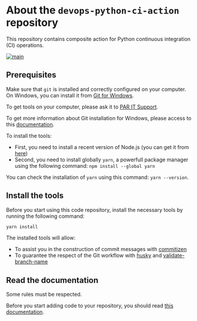 # About the `devops-python-ci-action` repository
This repository contains composite action for Python continuous integration (CI) operations.

[![main](https://github.com/ardian-france/devops-python-ci-action/actions/workflows/main.yml/badge.svg?event=pull_request)](https://github.com/ardian-france/devops-python-ci-action/actions/workflows/main.yml)

## Prerequisites
Make sure that `git` is installed and correctly configured on your computer.
On Windows, you can install it from [Git for Windows](https://gitforwindows.org/).

To get tools on your computer, please ask it to [PAR IT Support](mailto:paritsupport@ardian.com).

To get more information about Git installation for Windows, please access to this [documentation](https://dev.azure.com/ardianfrance/Common/_wiki/wikis/Dev.Wiki/3110/Install-Git-Bash-console?anchor=git-bash-installation).

To install the tools:
- First, you need to install a recent version of Node.js (you can get it from [here](https://nodejs.org/en))
- Second, you need to install globally `yarn`, a powerfull package manager using the following command: `npm install --global yarn`

You can check the installation of `yarn` using this command: `yarn --version`.

## Install the tools
Before you start using this code repository, install the necessary tools by running the following command:

```bash
yarn install
```

The installed tools will allow:
- To assist you in the construction of commit messages with [commitizen](https://github.com/commitizen/cz-cli)
- To guarantee the respect of the Git workflow with [husky](https://github.com/typicode/husky) and [validate-branch-name](https://github.com/JsonMa/validate-branch-name)

## Read the documentation
Some rules must be respected.

Before you start adding code to your repository, you should read [this documentation](https://dev.azure.com/ardianfrance/Common/_wiki/wikis/DevOps.Wiki/3116/Git-workflow).